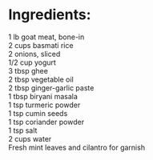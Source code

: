 # Ingredients:

1 lb goat meat, bone-in\
2 cups basmati rice\
2 onions, sliced\
1/2 cup yogurt\
3 tbsp ghee\
2 tbsp vegetable oil\
2 tbsp ginger-garlic paste\
1 tbsp biryani masala\
1 tsp turmeric powder\
1 tsp cumin seeds\
1 tsp coriander powder\
1 tsp salt\
2 cups water\
Fresh mint leaves and cilantro for garnish
